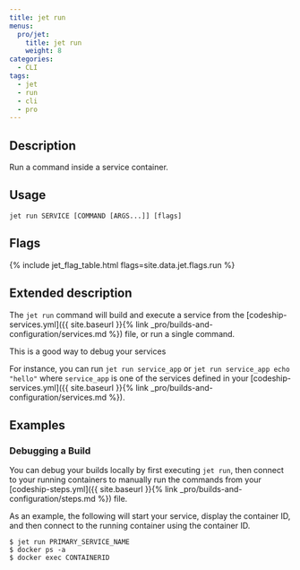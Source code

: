 ```yaml
---
title: jet run
menus:
  pro/jet:
    title: jet run
    weight: 8
categories:
  - CLI
tags:
  - jet
  - run
  - cli
  - pro
---
```


## Description
Run a command inside a service container.

## Usage

```
jet run SERVICE [COMMAND [ARGS...]] [flags]
```

## Flags
{% include jet_flag_table.html flags=site.data.jet.flags.run %}

## Extended description

The `jet run` command will build and execute a service from the [codeship-services.yml]({{ site.baseurl }}{% link _pro/builds-and-configuration/services.md %}) file, or run a single command.

This is a good way to debug your services

For instance, you can run `jet run service_app` or `jet run service_app echo "hello"` where `service_app` is one of the services defined in your [codeship-services.yml]({{ site.baseurl }}{% link _pro/builds-and-configuration/services.md %}).


## Examples

### Debugging a Build

You can debug your builds locally by first executing `jet run`, then connect to your running containers to manually run the commands from your [codeship-steps.yml]({{ site.baseurl }}{% link _pro/builds-and-configuration/steps.md %}) file.

As an example, the following will start your service, display the container ID, and then connect to the running container using the container ID.

```shell
$ jet run PRIMARY_SERVICE_NAME
$ docker ps -a
$ docker exec CONTAINERID
```
